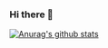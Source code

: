 ### Hi there 👋
[![Anurag's github stats](https://github-readme-stats.vercel.app/api?username=Gaoweijian)](https://github.com/anuraghazra/github-readme-stats)
<!--
**Gaoweijian/Gaoweijian** is a ✨ _special_ ✨ repository because its `README.md` (this file) appears on your GitHub profile.

Here are some ideas to get you started:

- 🔭 I’m currently working on ...
- 🌱 I’m currently learning ...
- 👯 I’m looking to collaborate on ...
- 🤔 I’m looking for help with ...
- 💬 Ask me about ...
- 📫 How to reach me: ...
- 😄 Pronouns: ...
- ⚡ Fun fact: ...
-->
